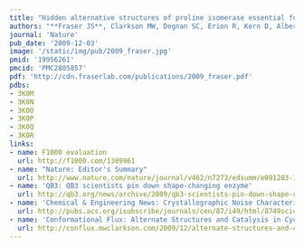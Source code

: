 ```yaml
---
title: "Hidden alternative structures of proline isomerase essential for catalysis"
authors: "**Fraser JS**, Clarkson MW, Degnan SC, Erion R, Kern D, Alber T."
journal: 'Nature'
pub_date: '2009-12-03'
image: '/static/img/pub/2009_fraser.jpg'
pmid: '19956261'
pmcid: 'PMC2805857'
pdf: 'http://cdn.fraserlab.com/publications/2009_fraser.pdf'
pdbs:
- 3K0M
- 3K0N
- 3K0O
- 3K0P
- 3K0Q
- 3K0R
links:
- name: F1000 evaluation
  url: http://f1000.com/1309961
- name: "Nature: Editor's Summary"
  url: http://www.nature.com/nature/journal/v462/n7273/edsumm/e091203-17.html
- name: 'QB3: QB3 scientists pin down shape-changing enzyme'
  url: http://qb3.org/news/archive/2009/qb3-scientists-pin-down-shape-changing-enzyme
- name: 'Chemical & Engineering News: Crystallographic Noise Characterizes Enzyme'
  url: http://pubs.acs.org/isubscribe/journals/cen/87/i49/html/8749scic4.html
- name: 'Conformational Flux: Alternate Structures and Catalysis in Cyclophilin'
  url: http://conflux.mwclarkson.com/2009/12/alternate-structures-and-catalysis-in-cyclophilin/
---
```


